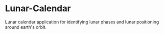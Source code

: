 # Lunar-Calendar
Lunar calendar application for identifying lunar phases and lunar positioning around earth's orbit.
